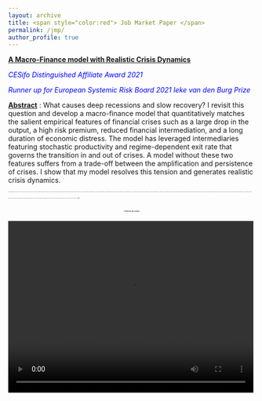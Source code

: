 ```yaml
---
layout: archive
title: <span style="color:red"> Job Market Paper </span>
permalink: /jmp/
author_profile: true
---
```

[**A Macro-Finance model with Realistic Crisis Dynamics**](https://goutham-epfl.github.io/website/files/jmp.pdf)

<span style="color:blue"> *CESifo Distinguished Affiliate Award 2021* </span>

<span style="color:blue"> *Runner up for European Systemic Risk Board 2021 Ieke van den Burg Prize* </span>

<ins>__Abstract__</ins> : What causes deep recessions and slow recovery? I revisit this question and develop a macro-finance model that quantitatively matches the salient empirical features of financial crises such as a large drop in the output, a high risk premium, reduced financial intermediation, and a long duration of economic distress. The model has leveraged intermediaries featuring stochastic productivity and regime-dependent exit rate that governs the transition in and out of crises. A model without these two features suffers from a trade-off between the amplification and persistence of crises. I show that my model resolves this tension and generates realistic crisis dynamics.

_<font size=2> <span style="font-family:cardinals; font-size:2;"> Presentations(*in-person): AFA poster (2022), Princeton University* (2022), CESifo conference on Macro, Money, and International Finance (2021), RiskLab/BoF/ESRB Conference (2021), Paris December Meetings (2021), DGF German Finance Association Innsbruck* (2021), Econometric Society Meetings (2021; North America, Europe, Asia, Australia), AFFI PhD session (2021), AEFIN Ph.D. Mentoring Day (2021), Day-Ahead Workshop on Financial Regulation poster Zurich* (2021), Workshop on Macroeconomic Research Carcow (2021), Money Macro and Finance Society Conference (2021), Miami Winter Research Conference on Machine Learning and Business (2021), New Zeland Finance Conference (2021), SFI Gerzensee Research Days (2021), UNIL/EPFL Brown Bag (2020) </span> .</font>_


#### <center> <span style="font-family:papyrus; font-size:4;"> Crisis in six scenes </span> </center>


<video width="500" height="350" controls="controls">
  <source src="https://goutham-epfl.github.io/website/images/images.mp4" type="video/mp4">
</video>
